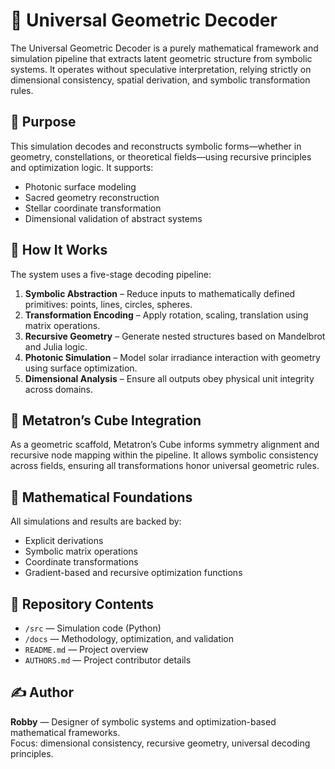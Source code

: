 # 🔷 Universal Geometric Decoder

The Universal Geometric Decoder is a purely mathematical framework and simulation pipeline that extracts latent geometric structure from symbolic systems. It operates without speculative interpretation, relying strictly on dimensional consistency, spatial derivation, and symbolic transformation rules.

## 🎯 Purpose

This simulation decodes and reconstructs symbolic forms—whether in geometry, constellations, or theoretical fields—using recursive principles and optimization logic. It supports:
- Photonic surface modeling
- Sacred geometry reconstruction
- Stellar coordinate transformation
- Dimensional validation of abstract systems

## 🧠 How It Works

The system uses a five-stage decoding pipeline:
1. **Symbolic Abstraction** – Reduce inputs to mathematically defined primitives: points, lines, circles, spheres.
2. **Transformation Encoding** – Apply rotation, scaling, translation using matrix operations.
3. **Recursive Geometry** – Generate nested structures based on Mandelbrot and Julia logic.
4. **Photonic Simulation** – Model solar irradiance interaction with geometry using surface optimization.
5. **Dimensional Analysis** – Ensure all outputs obey physical unit integrity across domains.

## 🔷 Metatron’s Cube Integration

As a geometric scaffold, Metatron’s Cube informs symmetry alignment and recursive node mapping within the pipeline. It allows symbolic consistency across fields, ensuring all transformations honor universal geometric rules.

## 🧪 Mathematical Foundations

All simulations and results are backed by:
- Explicit derivations
- Symbolic matrix operations
- Coordinate transformations
- Gradient-based and recursive optimization functions

## 📂 Repository Contents

- `/src` — Simulation code (Python)
- `/docs` — Methodology, optimization, and validation
- `README.md` — Project overview
- `AUTHORS.md` — Project contributor details

## ✍️ Author

**Robby** — Designer of symbolic systems and optimization-based mathematical frameworks.  
Focus: dimensional consistency, recursive geometry, universal decoding principles.
